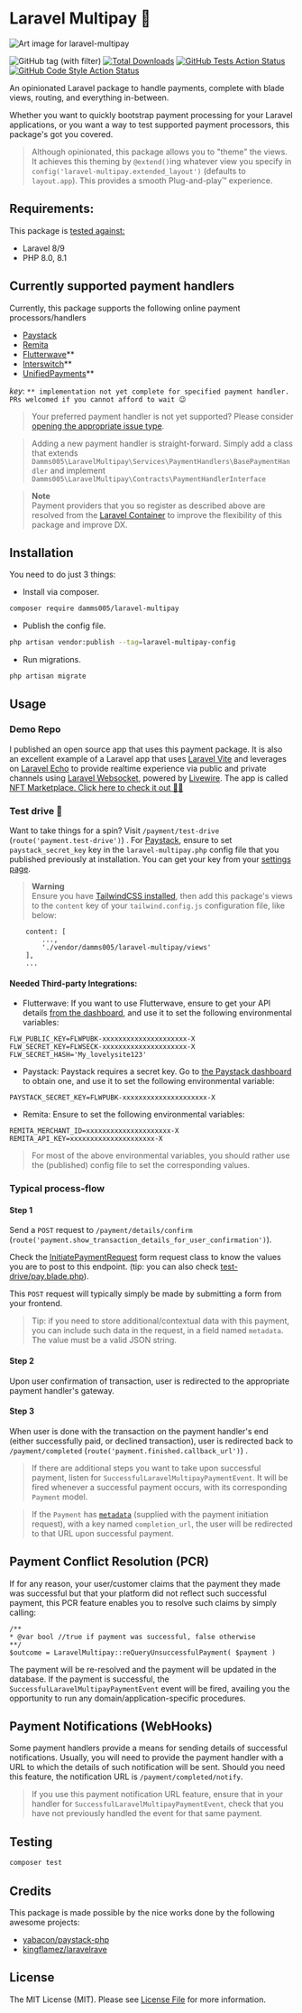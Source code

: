 # Laravel Multipay 💸

![Art image for laravel-multipay](https://banners.beyondco.de/Laravel%20Multipay.png?theme=light&packageManager=composer+require&packageName=damms005%2Flaravel-multipay&pattern=glamorous&style=style_1&description=An+opinionated+Laravel+package+for+handling+payments%2C+complete+with+blade+views&md=1&showWatermark=1&fontSize=100px&images=cash&widths=350)

![GitHub tag (with filter)](https://img.shields.io/github/v/tag/damms005/laravel-multipay)
[![Total Downloads](https://img.shields.io/packagist/dt/damms005/laravel-multipay.svg)](https://packagist.org/packages/damms005/laravel-multipay)
[![GitHub Tests Action Status](https://img.shields.io/github/workflow/status/damms005/laravel-multipay/run-tests?label=tests)](https://github.com/damms005/laravel-multipay/actions?query=workflow%3Arun-tests+branch%3Amain)
[![GitHub Code Style Action Status](https://img.shields.io/github/workflow/status/damms005/laravel-multipay/Check%20&%20fix%20styling?label=code%20style)](https://github.com/damms005/laravel-multipay/actions?query=workflow%3A"Check+%26+fix+styling"+branch%3Amain)

An opinionated Laravel package to handle payments, complete with blade views, routing, and everything in-between.

Whether you want to quickly bootstrap payment processing for your Laravel applications, or you want a way to test supported payment processors, this package's got you covered.

> Although opinionated, this package allows you to "theme" the views. It achieves this theming by
> `@extend()`ing whatever view you specify in `config('laravel-multipay.extended_layout')` (defaults to `layout.app`). This provides a smooth Plug-and-play&trade; experience.

## Requirements:
This package is [tested against:](https://github.com/damms005/laravel-multipay/blob/68731735d50a18f6b8531cb107e63fed5151d0b8/.github/workflows/run-tests.yml#L16-L17)
- Laravel 8/9
- PHP 8.0, 8.1

## Currently supported payment handlers

Currently, this package supports the following online payment processors/handlers

-   [Paystack](https://paystack.com)
-   [Remita](http://remita.net)
-   [Flutterwave](https://flutterwave.com)**
-   [Interswitch](https://www.interswitchgroup.com)**
-   [UnifiedPayments](https://unifiedpayments.com)**

_key_:
`** implementation not yet complete for specified payment handler. PRs welcomed if you cannot afford to wait 😉`

> Your preferred payment handler is not yet supported? Please consider [opening the appropriate issue type](https://github.com/damms005/laravel-multipay/issues/new?assignees=&labels=&template=addition-of-new-payment-handler.md&title=Addition+of+new+payment+handler+-+%5Bpayment+handler+name+here%5D).

> Adding a new payment handler is straight-forward. Simply add a class that extends `Damms005\LaravelMultipay\Services\PaymentHandlers\BasePaymentHandler`  and implement `Damms005\LaravelMultipay\Contracts\PaymentHandlerInterface`

> **Note** <br />
> Payment providers that you so register as described above are resolved from the [Laravel Container](https://laravel.com/docs/9.x/container) to improve the flexibility of this package and improve DX.

## Installation

You need to do just 3 things:

- Install via composer.

```bash
composer require damms005/laravel-multipay
```

- Publish the config file.

```bash
php artisan vendor:publish --tag=laravel-multipay-config
```

- Run migrations.

```
php artisan migrate
```

## Usage

### Demo Repo
I published an open source app that uses this payment package. It is also an excellent example of a Laravel app that uses [Laravel Vite](https://laravel.com/docs/9.x/vite#main-content) and leverages on [Laravel Echo](https://laravel.com/docs/9.x/broadcasting#client-side-installation) to provide realtime experience via public and private channels using [Laravel Websocket](https://beyondco.de/docs/laravel-websockets), powered by [Livewire](https://laravel-livewire.com/docs). The app is called [NFT Marketplace. Click here to check it out ✌🏼](https://github.com/damms005/nft-marketplace-l9)

### Test drive 🚀

Want to take things for a spin? Visit `/payment/test-drive` (`route('payment.test-drive')`) .
For [Paystack](https://paystack.com), ensure to set `paystack_secret_key` key in the `laravel-multipay.php` config file that you published previously at installation. You can get your key from your [settings page](https://dashboard.paystack.co/#/settings/developer).

> **Warning** <br />
> Ensure you have [TailwindCSS installed](https://tailwindcss.com/docs/installation), then add this package's views to the `content` key of your `tailwind.config.js` configuration file, like below:
```
    content: [
        ...,
        './vendor/damms005/laravel-multipay/views'
    ],
    ...
```

#### Needed Third-party Integrations:

-   Flutterwave: If you want to use Flutterwave, ensure to get your API details [from the dashboard](https://dashboard.flutterwave.com/dashboard/settings/apis), and use it to set the following environmental variables:

```
FLW_PUBLIC_KEY=FLWPUBK-xxxxxxxxxxxxxxxxxxxxx-X
FLW_SECRET_KEY=FLWSECK-xxxxxxxxxxxxxxxxxxxxx-X
FLW_SECRET_HASH='My_lovelysite123'
```

-   Paystack: Paystack requires a secret key. Go to [the Paystack dashboard](https://dashboard.paystack.co/#/settings/developer) to obtain one, and use it to set the following environmental variable:

```
PAYSTACK_SECRET_KEY=FLWPUBK-xxxxxxxxxxxxxxxxxxxxx-X
```

-   Remita: Ensure to set the following environmental variables:

```
REMITA_MERCHANT_ID=xxxxxxxxxxxxxxxxxxxxx-X
REMITA_API_KEY=xxxxxxxxxxxxxxxxxxxxx-X
```

> For most of the above environmental variables, you should rather use the (published) config file to set the corresponding values.

### Typical process-flow

#### Step 1

Send a `POST` request to `/payment/details/confirm` (`route('payment.show_transaction_details_for_user_confirmation')`).

Check the [InitiatePaymentRequest](src/Http/Requests/InitiatePaymentRequest.php#L28) form request class to know the values you are to post to this endpoint. (tip: you can also check [test-drive/pay.blade.php](views/test-drive/pay.blade.php)).

This `POST` request will typically simply be made by submitting a form from your frontend.

> Tip: if you need to store additional/contextual data with this payment, you can include such data in the request, in a field named `metadata`. The value must be a valid JSON string.

#### Step 2

Upon user confirmation of transaction, user is redirected to the appropriate payment handler's gateway.

#### Step 3

When user is done with the transaction on the payment handler's end (either successfully paid, or declined transaction), user is redirected
back to `/payment/completed` (`route('payment.finished.callback_url')`) .

> If there are additional steps you want to take upon successful payment, listen for `SuccessfulLaravelMultipayPaymentEvent`. It will be fired whenever a successful payment occurs, with its corresponding `Payment` model.

> If the `Payment` has [`metadata`](#step-1) (supplied with the payment initiation request), with a key named `completion_url`, the user will be redirected to that URL upon successful payment.

## Payment Conflict Resolution (PCR)

If for any reason, your user/customer claims that the payment they made was successful but that your platform did not reflect such successful payment, this PCR feature enables you to resolve such claims by simply calling:

```
/**
* @var bool //true if payment was successful, false otherwise
**/
$outcome = LaravelMultipay::reQueryUnsuccessfulPayment( $payment )
```

The payment will be re-resolved and the payment will be updated in the database. If the payment is successful, the `SuccessfulLaravelMultipayPaymentEvent` event will be fired, availing you the opportunity to run any domain/application-specific procedures.

## Payment Notifications (WebHooks)
Some payment handlers provide a means for sending details of successful notifications. Usually, you will need to provide the payment handler with a URL to which the details of such notification will be sent. Should you need this feature, the notification URL is `/payment/completed/notify`.

> If you use this payment notification URL feature, ensure that in your handler for `SuccessfulLaravelMultipayPaymentEvent`, check that you have not previously handled the event for that same payment.

## Testing

```bash
composer test
```

## Credits

This package is made possible by the nice works done by the following awesome projects:

-   [yabacon/paystack-php](https://github.com/yabacon/paystack-php)
-   [kingflamez/laravelrave](https://github.com/kingflamez/laravelrave)

## License

The MIT License (MIT). Please see [License File](LICENSE.md) for more information.
